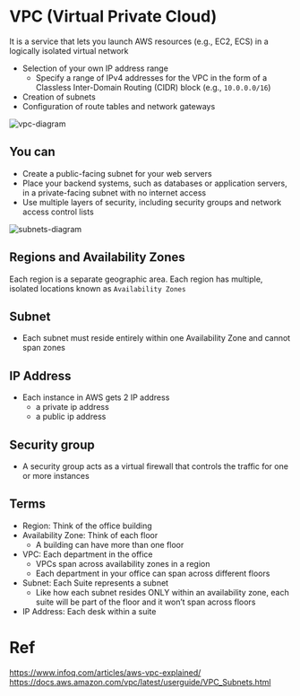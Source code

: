 # VPC (Virtual Private Cloud)
It is a service that lets you launch AWS resources (e.g., EC2, ECS) in a logically isolated virtual network  
* Selection of your own IP address range
  * Specify a range of IPv4 addresses for the VPC in the form of a Classless Inter-Domain Routing (CIDR) block (e.g., `10.0.0.0/16`)
* Creation of subnets
* Configuration of route tables and network gateways

![vpc-diagram](https://docs.aws.amazon.com/vpc/latest/userguide/images/vpc-diagram.png)

## You can
* Create a public-facing subnet for your web servers 
* Place your backend systems, such as databases or application servers, in a private-facing subnet with no internet access
* Use multiple layers of security, including security groups and network access control lists

![subnets-diagram](https://docs.aws.amazon.com/vpc/latest/userguide/images/subnets-diagram.png)

## Regions and Availability Zones
Each region is a separate geographic area. Each region has multiple, isolated locations known as `Availability Zones`  

## Subnet
* Each subnet must reside entirely within one Availability Zone and cannot span zones

## IP Address
* Each instance in AWS gets 2 IP address
  * a private ip address 
  * a public ip address

## Security group
* A security group acts as a virtual firewall that controls the traffic for one or more instances

## Terms
* Region: Think of the office building
* Availability Zone: Think of each floor
  * A building can have more than one floor
* VPC: Each department in the office
  * VPCs span across availability zones in a region
  * Each department in your office can span across different floors
* Subnet: Each Suite represents a subnet
  * Like how each subnet resides ONLY within an availability zone, each suite will be part of the floor and it won’t span across floors
* IP Address: Each desk within a suite

# Ref
https://www.infoq.com/articles/aws-vpc-explained/  
https://docs.aws.amazon.com/vpc/latest/userguide/VPC_Subnets.html  
